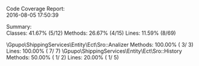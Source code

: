 

Code Coverage Report:   
  2016-08-05 17:50:39   
                        
 Summary:               
  Classes: 41.67% (5/12)
  Methods: 26.67% (4/15)
  Lines:   11.59% (8/69)

\Gpupo\ShippingServices\Entity\Ect\Sro::Analizer
  Methods: 100.00% ( 3/ 3)   Lines: 100.00% (  7/  7)
\Gpupo\ShippingServices\Entity\Ect\Sro::History
  Methods:  50.00% ( 1/ 2)   Lines:  20.00% (  1/  5)
